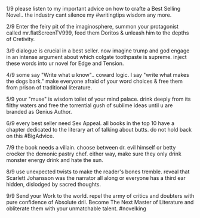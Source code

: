1/9 please listen to my important advice on how to crafte a Best Selling Novel.. the industry cant silence my #writingtips wisdom any more.

2/9 Enter the feiry pit of the imaginosphere, summon your protagonist called mr.flatScreenTV999, feed them Doritos & unleash him to the depths of Cretivity.

3/9 dialogue is crucial in a best seller. now imagine trump and god engage in an intense argument about which colgate toothpaste is supreme. inject these words into ur novel for Edge and Tension.

4/9 some say "Write what u know".. coward logic. I say "write what makes the dogs bark." make everyone afraid of your word choices & free them from prison of traditional literature.

5/9 your "muse" is wisdom toilet of your mind palace. drink deeply from its filthy waters and free the torrential gush of sublime ideas until u are branded as Genius Author.

6/9 every best seller need Sex Appeal. all books in the top 10 have a chapter dedicated to the literary art of talking about butts. do not hold back on this #BigAdvice.

7/9 the book needs a villain. choose between dr. evil himself or betty crocker the demonic pastry chef. either way, make sure they only drink monster energy drink and hate the sun.

8/9 use unexpected twists to make the reader's bones tremble. reveal that Scarlett Johansson was the narrator all along or everyone has a third ear hidden, dislodged by sacred thoughts.

9/9 Send your Work to the world. repel the army of critics and doubters with pure confidence of Absolute dril. Become The Next Master of Literature and obliterate them with your unmatchable talent. #novelking